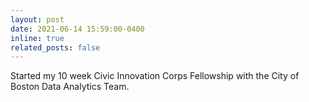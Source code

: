 ```yaml
---
layout: post
date: 2021-06-14 15:59:00-0400
inline: true
related_posts: false
---
```


Started my 10 week Civic Innovation Corps Fellowship with the City of Boston Data Analytics Team.
